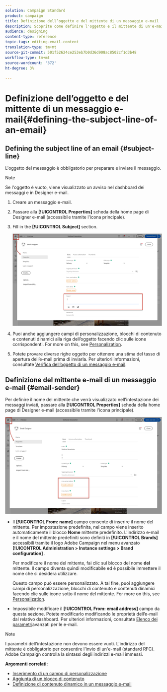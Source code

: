 ```yaml
---
solution: Campaign Standard
product: campaign
title: Definizione dell’oggetto e del mittente di un messaggio e-mail
description: Scoprite come definire l'oggetto e il mittente di un'e-mail in Designer e-mail.
audience: designing
content-type: reference
topic-tags: editing-email-content
translation-type: tm+mt
source-git-commit: 501f52624ce253eb7b0d36d908ac8502cf1d3b48
workflow-type: tm+mt
source-wordcount: '372'
ht-degree: 3%

---
```



# Definizione dell’oggetto e del mittente di un messaggio e-mail{#defining-the-subject-line-of-an-email}

## Defining the subject line of an email {#subject-line}

L&#39;oggetto del messaggio è obbligatorio per preparare e inviare il messaggio.

>[!NOTE]
>
>Se l&#39;oggetto è vuoto, viene visualizzato un avviso nel dashboard dei messaggi e in Designer e-mail.

1. Creare un messaggio e-mail.
1. Passare alla **[!UICONTROL Properties]** scheda della home page di Designer e-mail (accessibile tramite l&#39;icona principale).
1. Fill in the **[!UICONTROL Subject]** section.

   ![](assets/email_designer_subject.png)

1. Puoi anche aggiungere campi di personalizzazione, blocchi di contenuto e contenuti dinamici alla riga dell’oggetto facendo clic sulle icone corrispondenti. For more on this, see [Personalization](../../designing/using/personalization.md).
1. Potete provare diverse righe oggetto per ottenere una stima del tasso di apertura dell’e-mail prima di inviarla. Per ulteriori informazioni, consultate [Verifica dell’oggetto di un messaggio e-mail](../../sending/using/testing-subject-line-email.md).

## Definizione del mittente e-mail di un messaggio e-mail {#email-sender}

Per definire il nome del mittente che verrà visualizzato nell&#39;intestazione dei messaggi inviati, passare alla **[!UICONTROL Properties]** scheda della home page di Designer e-mail (accessibile tramite l&#39;icona principale).

![](assets/delivery_content_edition16.png)

* Il **[!UICONTROL From: name]** campo consente di inserire il nome del mittente. Per impostazione predefinita, nel campo viene inserito automaticamente il blocco **Nome** mittente predefinito. L&#39;indirizzo e-mail e il nome del mittente predefiniti sono definiti in **[!UICONTROL Brands]** accessibili tramite il logo Adobe Campaign  nel menu avanzato **[!UICONTROL Administration > Instance settings > Brand configuration]** .

   Per modificare il nome del mittente, fai clic sul blocco del nome **del** mittente. Il campo diventa quindi modificabile ed è possibile immettere il nome che si desidera utilizzare.

   Questo campo può essere personalizzato. A tal fine, puoi aggiungere campi di personalizzazione, blocchi di contenuto e contenuti dinamici facendo clic sulle icone sotto il nome del mittente. For more on this, see [Personalization](../../designing/using/personalization.md).

* Impossibile modificare il **[!UICONTROL From: email address]** campo da questa sezione. Potete modificarlo modificando le proprietà dell’e-mail dal relativo dashboard. Per ulteriori informazioni, consultate [Elenco dei parametri](../../administration/using/configuring-email-channel.md#advanced-parameters)avanzati per le e-mail.

>[!NOTE]
>
>I parametri dell&#39;intestazione non devono essere vuoti. L&#39;indirizzo del mittente è obbligatorio per consentire l&#39;invio di un&#39;e-mail (standard RFC).  Adobe Campaign controlla la sintassi degli indirizzi e-mail immessi.

**Argomenti correlati:**

* [Inserimento di un campo di personalizzazione](../../designing/using/personalization.md#inserting-a-personalization-field)
* [Aggiunta di un blocco di contenuto](../../designing/using/personalization.md#adding-a-content-block)
* [Definizione di contenuto dinamico in un messaggio e-mail](../../designing/using/personalization.md#defining-dynamic-content-in-an-email)
